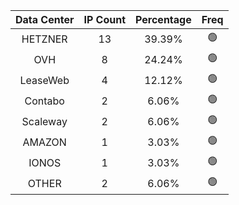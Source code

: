 | Data Center | IP Count | Percentage | Freq |
|:------------:|:--------:|:-----------:|:-----:|
| HETZNER | 13 | 39.39% | 🟢 |
| OVH | 8 | 24.24% | 🟢 |
| LeaseWeb | 4 | 12.12% | 🟢 |
| Contabo | 2 | 6.06% | 🟢 |
| Scaleway | 2 | 6.06% | 🟢 |
| AMAZON | 1 | 3.03% | 🟢 |
| IONOS | 1 | 3.03% | 🟢 |
| OTHER | 2 | 6.06% | 🟢 |
